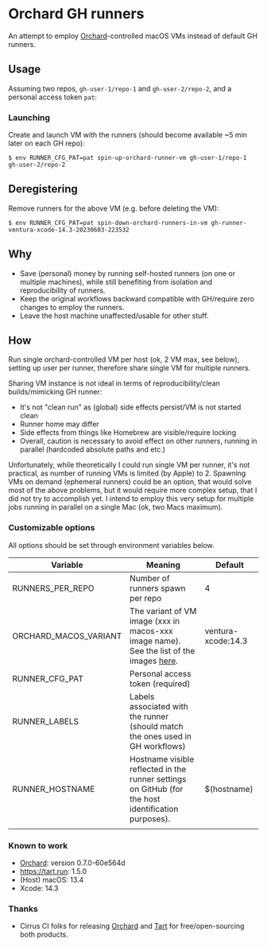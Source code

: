 # Orchard GH runners

An attempt to employ [Orchard](https://github.com/cirruslabs/orchard)-controlled macOS VMs instead of default GH runners.

## Usage

Assuming  two repos, `gh-user-1/repo-1` and `gh-user-2/repo-2`, and a personal access token `pat`:

### Launching

Create and launch VM with the runners (should become available ~5 min later on each GH repo):

```shell
$ env RUNNER_CFG_PAT=pat spin-up-orchard-runner-vm gh-user-1/repo-1 gh-user-2/repo-2
```

## Deregistering

Remove runners for the above VM (e.g. before deleting the VM):

```shell
$ env RUNNER_CFG_PAT=pat spin-down-orchard-runners-in-vm gh-runner-ventura-xcode-14.3-20230603-223532
```

## Why

-   Save (personal) money by running self-hosted runners (on one or multiple machines), while still benefiting from isolation and reproducibility of runners.
-   Keep the original workflows backward compatible with GH/require zero changes to employ the runners.
-   Leave the host machine unaffected/usable for other stuff.

## How

Run single orchard-controlled VM per host (ok, 2 VM max, see below), setting up user per runner, therefore share single VM for multiple runners.

Sharing VM instance is not ideal in terms of reproducibility/clean builds/mimicking GH runner:

-   It's not "clean run" as (global) side effects persist/VM is not started clean
-   Runner home may differ
-   Side effects from things like Homebrew are visible/require locking
-   Overall, caution is necessary to avoid effect on other runners, running in parallel (hardcoded absolute paths and etc.)

Unfortunately, while theoretically I could run single VM per runner, it's not practical, as number of running VMs is limited (by Apple) to 2. Spawning VMs on demand (ephemeral runners) could be an option, that would solve most of the above problems, but it would require more complex setup, that I did not try to accomplish yet. I intend to employ this very setup for multiple jobs running in parallel on a single Mac (ok, two Macs maximum).

### Customizable options

All options should be set through environment variables below.

| Variable              | Meaning                                                      | Default            |
| --------------------- | ------------------------------------------------------------ | ------------------ |
| RUNNERS_PER_REPO      | Number of runners spawn per repo                             | 4                  |
| ORCHARD_MACOS_VARIANT | The variant of VM image (xxx in macos-xxx image name). See the list of the images [here](https://github.com/cirruslabs/macos-image-templates). | ventura-xcode:14.3 |
| RUNNER_CFG_PAT        | Personal access token (required)                             |                    |
| RUNNER_LABELS         | Labels associated with the runner (should match the ones used in GH workflows) |                    |
| RUNNER_HOSTNAME       | Hostname visible reflected in the runner settings on GitHub (for the host identification purposes). | $(hostname)        |
|                       |                                                              |                    |

### Known to work

-   [Orchard](https://github.com/cirruslabs/orchard): version 0.7.0-60e564d
-   https://tart.run: 1.5.0
-   (Host) macOS: 13.4
-   Xcode: 14.3

### Thanks

-   Cirrus CI folks for releasing [Orchard](https://github.com/cirruslabs/orchard) and [Tart](https://tart.run) for free/open-sourcing both products.

